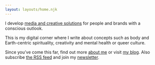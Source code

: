 ```yaml
---
layout: layouts/home.njk
---
```


I develop [media and creative solutions](/consulting/) for people and brands with a conscious outlook.

This is my digital corner where I write about concepts such as body and Earth-centric spirituality, creativity and mental health or queer culture.

Since you’ve come this far, find out more [about me](/bio/) or visit [my blog](/articles/). Also subscribe [the RSS feed](/feed/rss.xml) and join my [newsletter](http://eepurl.com/gNzLRz).
